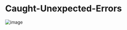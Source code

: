 # Caught-Unexpected-Errors

![image](https://static1.makeuseofimages.com/wordpress/wp-content/uploads/2016/11/ridiculous-windows-errors.jpg)
